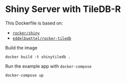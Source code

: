 # Shiny Server with TileDB-R

This Dockerfile is based on:
* [`rocker/shiny`](https://hub.docker.com/r/rocker/shiny)
* [`eddelbuettel/rocker-tiledb`](https://hub.docker.com/r/eddelbuettel/rocker-tiledb)

Build the image

```
docker build -t shinytiledb .
```

Run the example app with `docker-compose`

```
docker-compose up
```